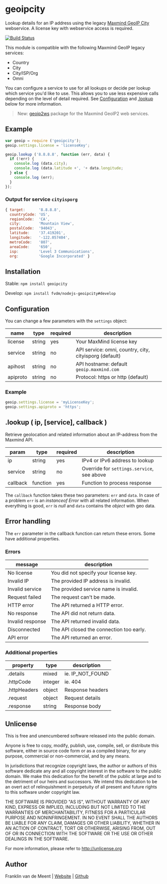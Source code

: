 geoipcity
=========

Lookup details for an IP address using the legacy [Maxmind GeoIP City](http://www.maxmind.com/en/web_services) webservice.
A license key with webservice access is required.

[![Build Status](https://travis-ci.org/fvdm/nodejs-geoipcity.svg?branch=master)](https://travis-ci.org/fvdm/nodejs-geoipcity)

This module is compatible with the following Maxmind GeoIP legacy services:

* Country
* City
* City/ISP/Org
* Omni

You can configure a service to use for all lookups or decide per lookup which service you'd like to use.
This allows you to use less expensive calls depending on the level of detail required.
See [Configuration](#configuration) and [.lookup](#lookup) below for more information.


> New: [geoip2ws](https://www.npmjs.com/package/geoip2ws) package for the Maxmind GeoIP2 web services.


Example
-------

```js
var geoip = require ('geoipcity');
geoip.settings.license = 'licenseKey';

geoip.lookup ('8.8.8.8', function (err, data) {
  if (!err) {
    console.log (data.city);
    console.log (data.latitude +', '+ data.longitude;
  } else {
    console.log (err);
  }
});
```


### Output for service `cityisporg`

```js
{ target:      '8.8.8.8',
  countryCode: 'US',
  regionCode:  'CA',
  city:        'Mountain View',
  postalCode:  '94043',
  latitude:    '37.419201',
  longitude:   '-122.057404',
  metroCode:   '807',
  areaCode:    '650',
  isp:         'Level 3 Communications',
  org:         'Google Incorporated' }
```


Installation
------------

Stable: `npm install geoipcity`

Develop: `npm install fvdm/nodejs-geoipcity#develop`


Configuration
-------------

You can change a few parameters with the `settings` object:

name     | type   | required | description
---------|--------|----------|-------------------------------------------------------
license  | string | yes      | Your MaxMind license key
service  | string | no       | API service: omni, country, city, cityisporg (default)
apihost  | string | no       | API hostname: default `geoip.maxmind.com`
apiproto | string | no       | Protocol: https or http (default)


### Example

```js
geoip.settings.license = 'myLicenseKey';
geoip.settings.apiproto = 'https';
```


.lookup ( ip, [service], callback )
-----------------------------------

Retrieve geolocation and related information about an IP-address from the Maxmind API.


param    | type     | required | description
---------|----------|----------|-------------------------------------------
ip       | string   | yes      | IPv4 or IPv6 address to lookup
service  | string   | no       | Override for `settings.service`, see above
callback | function | yes      | Function to process response


The `callback` function takes these two parameters: `err` and `data`.
In case of a problem `err` is an _instanceof Error_ with all related information.
When everything is good, `err` is _null_ and `data` contains the _object_ with geo data.


Error handling
--------------

The `err` parameter in the callback function can return these errors. Some have additional properties.

### Errors

message          | description
-----------------|-----------------------------------------
No license       | You did not specify your license key.
Invalid IP       | The provided IP address is invalid.
Invalid service  | The provided service name is invalid.
Request failed   | The request can't be made.
HTTP error       | The API returned a HTTP error.
No response      | The API did not return data.
Invalid response | The API returned invalid data.
Disconnected     | The API closed the connection too early.
API error        | The API returned an error.


### Additional properties

property     | type    | description
-------------|---------|-----------------------------
.details     | mixed   | ie. IP_NOT_FOUND
.httpCode    | integer | ie. 404
.httpHeaders | object  | Response headers
.request     | object  | Request details
.response    | string  | Response body


Unlicense
---------

This is free and unencumbered software released into the public domain.

Anyone is free to copy, modify, publish, use, compile, sell, or
distribute this software, either in source code form or as a compiled
binary, for any purpose, commercial or non-commercial, and by any
means.

In jurisdictions that recognize copyright laws, the author or authors
of this software dedicate any and all copyright interest in the
software to the public domain. We make this dedication for the benefit
of the public at large and to the detriment of our heirs and
successors. We intend this dedication to be an overt act of
relinquishment in perpetuity of all present and future rights to this
software under copyright law.

THE SOFTWARE IS PROVIDED "AS IS", WITHOUT WARRANTY OF ANY KIND,
EXPRESS OR IMPLIED, INCLUDING BUT NOT LIMITED TO THE WARRANTIES OF
MERCHANTABILITY, FITNESS FOR A PARTICULAR PURPOSE AND NONINFRINGEMENT.
IN NO EVENT SHALL THE AUTHORS BE LIABLE FOR ANY CLAIM, DAMAGES OR
OTHER LIABILITY, WHETHER IN AN ACTION OF CONTRACT, TORT OR OTHERWISE,
ARISING FROM, OUT OF OR IN CONNECTION WITH THE SOFTWARE OR THE USE OR
OTHER DEALINGS IN THE SOFTWARE.

For more information, please refer to <http://unlicense.org>


Author
------

Franklin van de Meent
| [Website](https://frankl.in)
| [Github](https://github.com/fvdm)
